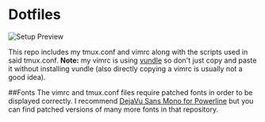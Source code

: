 # Dotfiles
![Setup Preview](https://i.imgur.com/MAr424z.png)

This repo includes my tmux.conf and vimrc along with the scripts used in said tmux.conf. **Note:** my vimrc is using [vundle](https://github.com/gmarik/Vundle.vim) so don't just copy and paste it without installing vundle (also directly copying a vimrc is usually not a good idea).

##Fonts
The vimrc and tmux.conf files require patched fonts in order to be displayed correctly. I recommend [DejaVu Sans Mono for Powerline](https://github.com/powerline/fonts/tree/master/DejaVuSansMono) but you can find patched versions of many more fonts in that repository.

